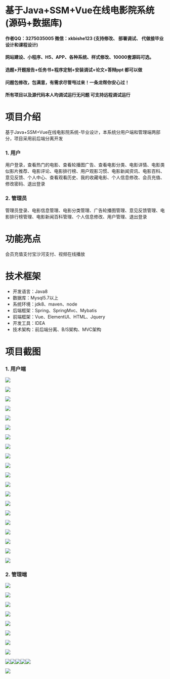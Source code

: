 # 基于Java+SSM+Vue在线电影院系统(源码+数据库)

#### 作者QQ：3275035005 微信：xkbishe123 (支持修改、 部署调试、 代做接毕业设计和课程设计)

#### 网站建设、小程序、H5、APP、各种系统、样式修改、10000套源码可选。

#### 选题+开题报告+任务书+程序定制+安装调试+论文+答辩ppt 都可以做

#### 问题包修改，包满意，有需求尽管甩过来！一条龙帮你安心过！

#### 所有项目以及源代码本人均调试运行无问题 可支持远程调试运行

# 项目介绍
基于Java+SSM+Vue在线电影院系统-毕业设计，本系统分用户端和管理端两部分，项目采用前后端分离开发

### 1. 用户

用户登录，查看热门的电影、查看轮播图广告、查看电影分类、电影详情、电影类似影片推荐、电影评论、电影排行榜、用户观影习惯、电影新闻资讯、电影百科、意见反馈、个人中心、查看观看历史、我的收藏电影、个人信息修改、会员充值、修改密码、退出登录

### 2. 管理员

管理员登录、电影信息管理、电影分类管理、广告轮播图管理、意见反馈管理、电影排行榜管理、电影新闻百科管理、个人信息修改、用户管理、退出登录

# 功能亮点

会员充值支付宝沙河支付、视频在线播放

# 技术框架
- 开发语言：Java8
- 数据库：Mysql5.7以上
- 系统环境：jdk8、maven、node
- 后端框架：Spring、SpringMvc、Mybatis
- 前端框架：Vue、ElementUI、HTML、Jquery
- 开发工具：IDEA
- 技术架构：前后端分离、B/S架构、MVC架构
# 项目截图

### 1. 用户端

![](image/A1.png)

![](image/A2.png)

![](image/A3.png)

![](image/A4.png)

![](image/A5.png)





![](image/A6.png)

![](image/A7.png)

![](image/A8.png)

![](image/A9.png)

![](image/A10.png)

![](image/A11.png)

![](image/A12.png)

![](image/A13.png)

![](image/A14.png)

![](image/A15.png)

![](image/A16.png)

![](image/A17.png)

![](image/A18.png)

![](image/A19.png)

![](image/A20.png)

### 2. 管理端

![](image/B1.png)

![](image/B2.png)

![](image/B3.png)

![](image/B4.png)

![](image/B5.png)

![](image/B6.png)

![](image/B7.png)

![](image/B8.png)



![](image/B9.png)![](image/B10.png)![](image/B11.png)![](image/B12.png)![](image/B12.png)

![](image/B13.png)
